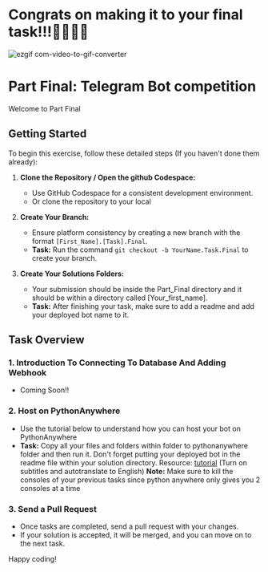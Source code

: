 # Congrats on making it to your final task!!!🎊🎉🎊🎉

![ezgif com-video-to-gif-converter](https://github.com/RealEskalate/Remote-G4-Telegram-Bot-Learning-Path/assets/62964622/a9456982-34f6-4b0e-9baf-62b758cc89f9)

# Part Final: Telegram Bot competition  

Welcome to Part Final

## Getting Started

To begin this exercise, follow these detailed steps (If you haven't done them already):

1. **Clone the Repository / Open the github Codespace:**
   - Use GitHub Codespace for a consistent development environment.
   - Or clone the repository to your local 

2. **Create Your Branch:**
   - Ensure platform consistency by creating a new branch with the format `[First_Name].[Task].Final`.
   - **Task:** Run the command `git checkout -b YourName.Task.Final` to create your branch.

3. **Create Your Solutions Folders:**
   - Your submission should be inside the Part_Final directory and it should be within a directory called [Your_first_name].
   - **Task:** After finishing your task, make sure to add a readme and add your deployed bot name to it.

## Task Overview

### 1. Introduction To Connecting To Database And Adding Webhook
   - Coming Soon!!
  
### 2. Host on PythonAnywhere
   - Use the tutorial below to understand how you can host your bot on PythonAnywhere
   - **Task:** Copy all your files and folders within folder to pythonanywhere folder and then run it. Don't forget putting your deployed bot in the readme file within your solution directory.
   Resource: [tutorial](https://youtu.be/mYlM4RWTHnk) (Turn on subtitles and autotranslate to English)
     **Note:**  Make sure to kill the consoles of your previous tasks since python anywhere only gives you 2 consoles at a time
     
### 3. Send a Pull Request
   - Once tasks are completed, send a pull request with your changes.
   - If your solution is accepted, it will be merged, and you can move on to the next task.

Happy coding!
